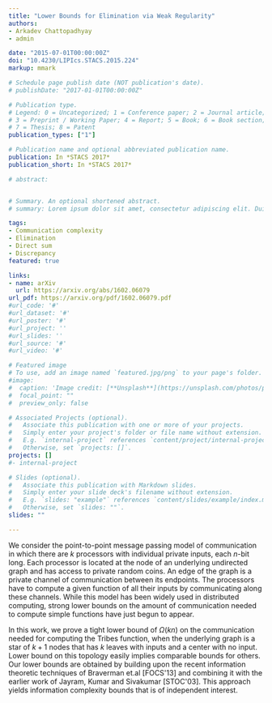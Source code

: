 ```yaml
---
title: "Lower Bounds for Elimination via Weak Regularity"
authors:
- Arkadev Chattopadhyay
- admin

date: "2015-07-01T00:00:00Z"
doi: "10.4230/LIPIcs.STACS.2015.224"
markup: mmark

# Schedule page publish date (NOT publication's date).
# publishDate: "2017-01-01T00:00:00Z"

# Publication type.
# Legend: 0 = Uncategorized; 1 = Conference paper; 2 = Journal article;
# 3 = Preprint / Working Paper; 4 = Report; 5 = Book; 6 = Book section;
# 7 = Thesis; 8 = Patent
publication_types: ["1"]

# Publication name and optional abbreviated publication name.
publication: In *STACS 2017*
publication_short: In *STACS 2017*

# abstract: 


# Summary. An optional shortened abstract.
# summary: Lorem ipsum dolor sit amet, consectetur adipiscing elit. Duis posuere tellus ac convallis placerat. Proin #tincidunt magna sed ex sollicitudin condimentum.

tags:
- Communication complexity
- Elimination
- Direct sum
- Discrepancy
featured: true

links:
- name: arXiv
  url: https://arxiv.org/abs/1602.06079
url_pdf: https://arxiv.org/pdf/1602.06079.pdf
#url_code: '#'
#url_dataset: '#'
#url_poster: '#'
#url_project: ''
#url_slides: ''
#url_source: '#'
#url_video: '#'

# Featured image
# To use, add an image named `featured.jpg/png` to your page's folder. 
#image:
#  caption: 'Image credit: [**Unsplash**](https://unsplash.com/photos/pLCdAaMFLTE)'
#  focal_point: ""
#  preview_only: false

# Associated Projects (optional).
#   Associate this publication with one or more of your projects.
#   Simply enter your project's folder or file name without extension.
#   E.g. `internal-project` references `content/project/internal-project/index.md`.
#   Otherwise, set `projects: []`.
projects: []
#- internal-project

# Slides (optional).
#   Associate this publication with Markdown slides.
#   Simply enter your slide deck's filename without extension.
#   E.g. `slides: "example"` references `content/slides/example/index.md`.
#   Otherwise, set `slides: ""`.
slides: ""

---
```


We consider the point-to-point message passing model of
  communication in which there are $k$ processors with individual
  private inputs, each $n$-bit long. Each processor is located at the
  node of an underlying undirected graph and has access to private
  random coins. An edge of the graph is a private channel of
  communication between its endpoints. The processors have to compute
  a given function of all their inputs by communicating along these
  channels. While this model has been widely used in distributed
  computing, strong lower bounds on the amount of communication needed
  to compute simple functions have just begun to appear.

  In this work, we prove a tight lower bound of $\Omega(kn)$ on the
  communication needed for computing the Tribes function, when the
  underlying graph is a star of $k+1$ nodes that has $k$ leaves with
  inputs and a center with no input. Lower bound on this topology
  easily implies comparable bounds for others.  Our lower bounds are
  obtained by building upon the recent information theoretic
  techniques of Braverman et.al [FOCS'13] and combining it
  with the earlier work of Jayram, Kumar and Sivakumar [STOC'03]. This approach yields
  information complexity bounds that is of independent interest.